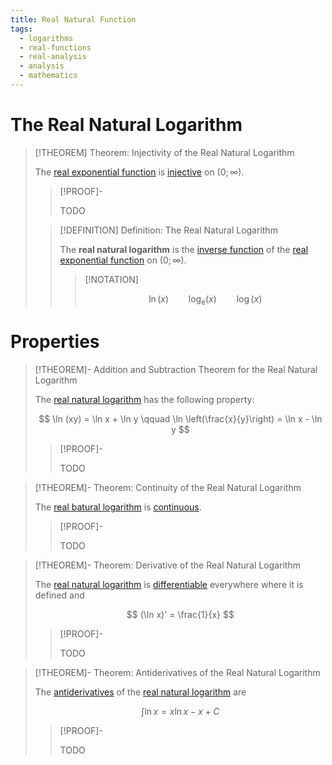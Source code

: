 ```yaml
---
title: Real Natural Function
tags:
  - logarithms
  - real-functions
  - real-analysis
  - analysis
  - mathematics
---
```


# The Real Natural Logarithm

>[!THEOREM] Theorem: Injectivity of the Real Natural Logarithm
>
>The [real exponential function](../The%20Real%20Exponential%20Function.md) is [injective](../../../Functions/Types%20of%20Functions/Injection.md) on $(0; \infty)$.
>
>>[!PROOF]-
>>
>>TODO
>>
>
>>[!DEFINITION] Definition: The Real Natural Logarithm
>>
>>The **real natural logarithm** is the [inverse function](../../../Functions/Types%20of%20Functions/Injection.md) of the [real exponential function](../The%20Real%20Exponential%20Function.md) on $(0; \infty)$.
>>
>>>[!NOTATION]
>>>
>>>$$
>>>\ln(x) \qquad \log_\mathrm{e}(x) \qquad \log(x)
>>>$$
>>>
>>
>

# Properties

>[!THEOREM]- Addition and Subtraction Theorem for the Real Natural Logarithm
>
>The [real natural logarithm](The%20Real%20Natural%20Logarithm.md) has the following property:
>
>$$
>\ln (xy) = \ln x + \ln y \qquad \ln \left(\frac{x}{y}\right) = \ln x - \ln y
>$$
>
>>[!PROOF]-
>>
>>TODO
>>
>

>[!THEOREM]- Theorem: Continuity of the Real Natural Logarithm
>
>The [real batural logarithm](The%20Real%20Natural%20Logarithm.md) is [continuous](Continuity.md).
>
>>[!PROOF]-
>>
>>TODO
>>
>

>[!THEOREM]- Theorem: Derivative of the Real Natural Logarithm
>
>The [real natural logarithm](The%20Real%20Natural%20Logarithm.md) is  [differentiable](Differentiation/Derivatives.md) everywhere where it is defined and
>
>$$
>(\ln x)' = \frac{1}{x}
>$$
>
>>[!PROOF]-
>>
>>TODO
>>
>

>[!THEOREM]- Theorem: Antiderivatives of the Real Natural Logarithm
>
>The [antiderivatives](../Integration/Antiderivatives.md) of the [real natural logarithm](The%20Real%20Natural%20Logarithm.md) are
>
>$$
>\int \ln x = x \ln x - x + C
>$$
>
>>[!PROOF]-
>>
>>TODO
>>
>

